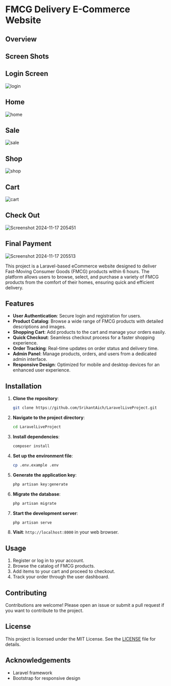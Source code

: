 
# FMCG Delivery E-Commerce Website

## Overview
## Screen Shots
## Login Screen
![login](https://github.com/user-attachments/assets/448cff20-3d2c-4d97-921a-9d9e66190575)
## Home
![home](https://github.com/user-attachments/assets/d819cc79-641d-4762-8d18-7fe22db58451)
## Sale
![sale](https://github.com/user-attachments/assets/02d86375-6000-4bbc-9ea9-65cbdfb6b96a)
## Shop
![shop](https://github.com/user-attachments/assets/99eedf80-6ba3-46dc-8c5e-ff0bd04e4ead)
## Cart
![cart](https://github.com/user-attachments/assets/7b4f1c80-8892-456b-98fd-9300b4f96d3e)
## Check Out
![Screenshot 2024-11-17 205451](https://github.com/user-attachments/assets/12185cc6-159d-483f-99bd-d1003d7c1ce4)
## Final Payment
![Screenshot 2024-11-17 205513](https://github.com/user-attachments/assets/4f09d5d3-e944-4947-9671-a56fc9243769)

This project is a Laravel-based eCommerce website designed to deliver Fast-Moving Consumer Goods (FMCG) products within 6 hours. The platform allows users to browse, select, and purchase a variety of FMCG products from the comfort of their homes, ensuring quick and efficient delivery.

## Features

- **User Authentication**: Secure login and registration for users.
- **Product Catalog**: Browse a wide range of FMCG products with detailed descriptions and images.
- **Shopping Cart**: Add products to the cart and manage your orders easily.
- **Quick Checkout**: Seamless checkout process for a faster shopping experience.
- **Order Tracking**: Real-time updates on order status and delivery time.
- **Admin Panel**: Manage products, orders, and users from a dedicated admin interface.
- **Responsive Design**: Optimized for mobile and desktop devices for an enhanced user experience.

## Installation

1. **Clone the repository**:
   ```bash
   git clone https://github.com/SrikantAich/LaravelLiveProject.git
   ```

2. **Navigate to the project directory**:
   ```bash
   cd LaravelLiveProject
   ```

3. **Install dependencies**:
   ```bash
   composer install
   ```

4. **Set up the environment file**:
   ```bash
   cp .env.example .env
   ```

5. **Generate the application key**:
   ```bash
   php artisan key:generate
   ```

6. **Migrate the database**:
   ```bash
   php artisan migrate
   ```

7. **Start the development server**:
   ```bash
   php artisan serve
   ```

8. **Visit**: `http://localhost:8000` in your web browser.

## Usage

1. Register or log in to your account.
2. Browse the catalog of FMCG products.
3. Add items to your cart and proceed to checkout.
4. Track your order through the user dashboard.

## Contributing

Contributions are welcome! Please open an issue or submit a pull request if you want to contribute to the project.

## License

This project is licensed under the MIT License. See the [LICENSE](LICENSE) file for details.

## Acknowledgements

- Laravel framework
- Bootstrap for responsive design
